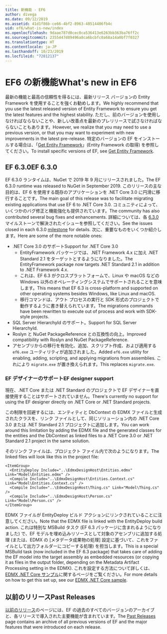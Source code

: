 ```yaml
---
title: 新機能 - EF6
author: divega
ms.date: 09/12/2019
ms.assetid: 41d1f86b-ce66-4bf2-8963-48514406fb4c
uid: ef6/what-is-new/index
ms.openlocfilehash: 9daae787d0cec0ca536413e6263bb363ba76ff2c
ms.sourcegitcommit: 2355447d89496a8ca6bcbfc0a68a14a0bf7f0327
ms.translationtype: HT
ms.contentlocale: ja-JP
ms.lasthandoff: 10/23/2019
ms.locfileid: "72812137"
---
```

# <a name="whats-new-in-ef6"></a><span data-ttu-id="f87c7-102">EF6 の新機能</span><span class="sxs-lookup"><span data-stu-id="f87c7-102">What's new in EF6</span></span>

<span data-ttu-id="f87c7-103">最新の機能と最高の信頼性を得るには、最新リリース バージョンの Entity Framework を使用することを強くお勧めします。</span><span class="sxs-lookup"><span data-stu-id="f87c7-103">We highly recommend that you use the latest released version of Entity Framework to ensure you get the latest features and the highest stability.</span></span>
<span data-ttu-id="f87c7-104">ただし、前のバージョンを使用しなければならないことや、新しい改善点を最新のプレリリースで試さなければならないこともあります。</span><span class="sxs-lookup"><span data-stu-id="f87c7-104">However, we realize that you may need to use a previous version, or that you may want to experiment with new improvements in the latest pre-release.</span></span>
<span data-ttu-id="f87c7-105">特定のバージョンの EF をインストールする場合は、「[Get Entity Framework](~/ef6/fundamentals/install.md)」(Entity Framework の取得) を参照してください。</span><span class="sxs-lookup"><span data-stu-id="f87c7-105">To install specific versions of EF, see [Get Entity Framework](~/ef6/fundamentals/install.md).</span></span>

## <a name="ef-630"></a><span data-ttu-id="f87c7-106">EF 6.3.0</span><span class="sxs-lookup"><span data-stu-id="f87c7-106">EF 6.3.0</span></span>

<span data-ttu-id="f87c7-107">EF 6.3.0 ランタイムは、NuGet で 2019 年 9 月にリリースされました。</span><span class="sxs-lookup"><span data-stu-id="f87c7-107">The EF 6.3.0 runtime was released to NuGet in September 2019.</span></span> <span data-ttu-id="f87c7-108">このリリースの主な目的は、EF 6 を使用する既存のアプリケーションを .NET Core 3.0 に円滑に移行することです。</span><span class="sxs-lookup"><span data-stu-id="f87c7-108">The main goal of this release was to facilitate migrating existing applications that use EF 6 to .NET Core 3.0.</span></span> <span data-ttu-id="f87c7-109">コミュニティによって、いくつかのバグ修正と機能強化も提供されています。</span><span class="sxs-lookup"><span data-stu-id="f87c7-109">The community has also contributed several bug fixes and enhancements.</span></span> <span data-ttu-id="f87c7-110">詳細については、各 [6.3.0](https://github.com/aspnet/EntityFramework6/milestones?state=closed) マイルストーンで解決されたイシューを参照してください。</span><span class="sxs-lookup"><span data-stu-id="f87c7-110">See the issues closed in each 6.3.0 [milestone](https://github.com/aspnet/EntityFramework6/milestones?state=closed) for details.</span></span> <span data-ttu-id="f87c7-111">次に、重要なものをいくつか紹介します。</span><span class="sxs-lookup"><span data-stu-id="f87c7-111">Here are some of the more notable ones:</span></span>

- <span data-ttu-id="f87c7-112">.NET Core 3.0 のサポート</span><span class="sxs-lookup"><span data-stu-id="f87c7-112">Support for .NET Core 3.0</span></span>
  - <span data-ttu-id="f87c7-113">EntityFramework パッケージでは、.NET Framework 4.x に加え .NET Standard 2.1 をターゲットとするようになりました。</span><span class="sxs-lookup"><span data-stu-id="f87c7-113">The EntityFramework package now targets .NET Standard 2.1 in addition to .NET Framework 4.x.</span></span>
  - <span data-ttu-id="f87c7-114">これは、EF 6.3 がクロスプラットフォームで、Linux や macOS などの Windows 以外のオペレーティングシステムでサポートされることを意味します。</span><span class="sxs-lookup"><span data-stu-id="f87c7-114">This means that EF 6.3 is cross-platform and supported on other operating systems besides Windows, like Linux and macOS.</span></span>
  - <span data-ttu-id="f87c7-115">移行コマンドは、アウト プロセスの実行と SDK 形式のプロジェクトで動作するように書き替えられています。</span><span class="sxs-lookup"><span data-stu-id="f87c7-115">The migrations commands have been rewritten to execute out of process and work with SDK-style projects.</span></span>
- <span data-ttu-id="f87c7-116">SQL Server HierarchyId のサポート。</span><span class="sxs-lookup"><span data-stu-id="f87c7-116">Support for SQL Server HierarchyId.</span></span>
- <span data-ttu-id="f87c7-117">Roslyn と NuGet PackageReference との互換性の向上。</span><span class="sxs-lookup"><span data-stu-id="f87c7-117">Improved compatibility with Roslyn and NuGet PackageReference.</span></span>
- <span data-ttu-id="f87c7-118">アセンブリからの移行を有効化、追加、スクリプト作成、および適用する `ef6.exe` ユーティリティが追加されました。</span><span class="sxs-lookup"><span data-stu-id="f87c7-118">Added `ef6.exe` utility for enabling, adding, scripting, and applying migrations from assemblies.</span></span> <span data-ttu-id="f87c7-119">これにより `migrate.exe` が置き換えられます。</span><span class="sxs-lookup"><span data-stu-id="f87c7-119">This replaces `migrate.exe`.</span></span>

### <a name="ef-designer-support"></a><span data-ttu-id="f87c7-120">EF デザイナーのサポート</span><span class="sxs-lookup"><span data-stu-id="f87c7-120">EF designer support</span></span>

<span data-ttu-id="f87c7-121">現在、.NET Core または .NET Standard のプロジェクトで EF デザイナーを直接使用することはサポートされていません。</span><span class="sxs-lookup"><span data-stu-id="f87c7-121">There's currently no support for using the EF designer directly on .NET Core or .NET Standard projects.</span></span> 

<span data-ttu-id="f87c7-122">この制限を回避するには、エンティティと DbContext の EDMX ファイルと生成されたクラスを、リンク ファイルとして、同じソリューション内の .NET Core 3.0 または .NET Standard 2.1 プロジェクトに追加します。</span><span class="sxs-lookup"><span data-stu-id="f87c7-122">You can work around this limitation by adding the EDMX file and the generated classes for the entities and the DbContext as linked files to a .NET Core 3.0 or .NET Standard 2.1 project in the same solution.</span></span>

<span data-ttu-id="f87c7-123">そのリンク ファイルは、プロジェクト ファイル内で次のようになります。</span><span class="sxs-lookup"><span data-stu-id="f87c7-123">The linked files will look like this in the project file:</span></span>

``` csproj 
<ItemGroup>
  <EntityDeploy Include="..\EdmxDesignHost\Entities.edmx" Link="Model\Entities.edmx" />
  <Compile Include="..\EdmxDesignHost\Entities.Context.cs" Link="Model\Entities.Context.cs" />
  <Compile Include="..\EdmxDesignHost\Thing.cs" Link="Model\Thing.cs" />
  <Compile Include="..\EdmxDesignHost\Person.cs" Link="Model\Person.cs" />
</ItemGroup>
```

<span data-ttu-id="f87c7-124">EDMX ファイルが EntityDeploy ビルド アクションにリンクされていることに注意してください。</span><span class="sxs-lookup"><span data-stu-id="f87c7-124">Note that the EDMX file is linked with the EntityDeploy build action.</span></span> <span data-ttu-id="f87c7-125">これは特別な MSBuild タスク (EF 6.3 パッケージに含まれるようになりました) で、EF モデルを埋め込みリソースとして対象のアセンブリに追加する処理 (または、EDMX の [メタデータ成果物の処理] 設定に基づいて、これをファイルとして出力フォルダーにコピーする処理) を担当します。</span><span class="sxs-lookup"><span data-stu-id="f87c7-125">This is a special MSBuild task (now included in the EF 6.3 package) that takes care of adding the EF model into the target assembly as embedded resources (or copying it as files in the output folder, depending on the Metadata Artifact Processing setting in the EDMX).</span></span> <span data-ttu-id="f87c7-126">これを設定する方法について詳しくは、[EDMX .NET Core サンプル](https://aka.ms/EdmxDotNetCoreSample)に関するページをご覧ください。</span><span class="sxs-lookup"><span data-stu-id="f87c7-126">For more details on how to get this set up, see our [EDMX .NET Core sample](https://aka.ms/EdmxDotNetCoreSample).</span></span>

## <a name="past-releases"></a><span data-ttu-id="f87c7-127">以前のリリース</span><span class="sxs-lookup"><span data-stu-id="f87c7-127">Past Releases</span></span>

<span data-ttu-id="f87c7-128">[以前のリリース](past-releases.md)のページには、EF の過去のすべてのバージョンのアーカイブと、各リリースで導入された主要機能が含まれています。</span><span class="sxs-lookup"><span data-stu-id="f87c7-128">The [Past Releases](past-releases.md) page contains an archive of all previous versions of EF and the major features that were introduced on each release.</span></span>

